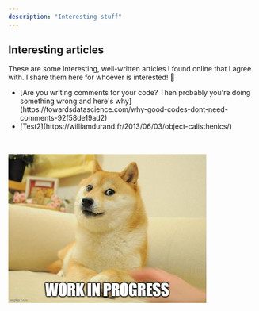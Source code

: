 ```yaml
---
description: "Interesting stuff"
---
```

<h2>Interesting articles</h2>
These are some interesting, well-written articles I found online that I agree with. I share them here for whoever is interested! 🙂<br>
<ul>
  <li>[Are you writing comments for your code? Then probably you're doing something wrong and here's why](https://towardsdatascience.com/why-good-codes-dont-need-comments-92f58de19ad2)</li>
  <li>[Test2](https://williamdurand.fr/2013/06/03/object-calisthenics/)</li>
</ul>
<br><br>
<img src="/assets/images/workinprogress.jpg" alt="This page is a work in progress" width="400" height="300">
